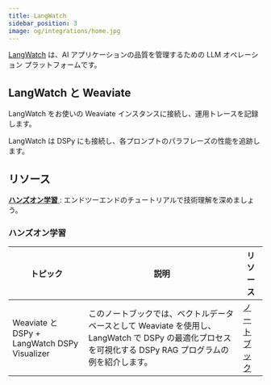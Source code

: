 ```yaml
---
title: LangWatch
sidebar_position: 3
image: og/integrations/home.jpg
---
```

[LangWatch](https://langwatch.ai/) は、AI アプリケーションの品質を管理するための LLM オペレーション プラットフォームです。 

## LangWatch と Weaviate
LangWatch をお使いの Weaviate インスタンスに接続し、運用トレースを記録します。

LangWatch は DSPy にも接続し、各プロンプトのパラフレーズの性能を追跡します。

## リソース 
[ **ハンズオン学習** ](#hands-on-learning): エンドツーエンドのチュートリアルで技術理解を深めましょう。

### ハンズオン学習

| トピック | 説明 | リソース | 
| --- | --- | --- |
| Weaviate と DSPy + LangWatch DSPy Visualizer | このノートブックでは、ベクトルデータベースとして Weaviate を使用し、LangWatch で DSPy の最適化プロセスを可視化する DSPy RAG プログラムの例を紹介します。 | [ノートブック](https://github.com/weaviate/recipes/blob/main/integrations/operations/langwatch/weaviate_dspy_visualization.ipynb) |


